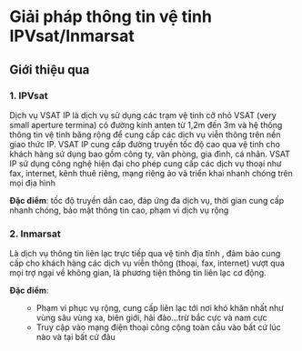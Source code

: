 # Giải pháp thông tin vệ tinh IPVsat/Inmarsat


## Giới thiệu qua

### 1. IPVsat

Dịch vụ VSAT IP là dịch vụ sử dụng các trạm vệ tinh cỡ nhỏ VSAT (very small aperture termina)  có đường kính anten từ 1,2m đến 3m và hệ thống thông tin vệ tinh băng rộng để cung cấp các dịch vụ viễn thông trên nền giao thức IP.
VSAT IP cung cấp đường truyền tốc độ cao qua vệ tinh cho khách hàng sử dụng bao gồm công ty, văn phòng, gia đình, cá nhân.
VSAT IP sử dụng công nghệ hiện đại cho phép cung cấp các dịch vụ thoại như fax, internet, kênh thuê riêng, mạng riêng ảo và triển khai nhanh chóng trên mọi địa hình

**Đặc điểm**: tốc độ truyền dẫn cao, đáp ứng đa dịch vụ, thời gian cung cấp nhanh chóng, bảo mật thông tin cao, phạm vi dịch vụ rộng

### 2. Inmarsat

Là dịch vụ thông tin liên lạc trực tiếp qua vệ tinh địa tĩnh , đảm bảo cung cấp cho khách hàng các dịch vụ viễn thông (thoại, fax, internet) vượt qua mọi trợ ngại về không gian, là phương tiện thông tin liên lạc cơ động.

**Đặc điểm**: 
<ul>
<ul>
  <li>Phạm vi phục vụ rộng, cung cấp liên lạc tới nơi khó khăn nhất như vùng sâu vùng xa, biên giới, hải đảo...trừ bắc cực và nam cực</li>
  <li>Truy cập vào mạng điện thoại công cộng toàn cầu vào bất cứ lúc nào và tại bất cứ đâu</li>
</ul>
</ul>


